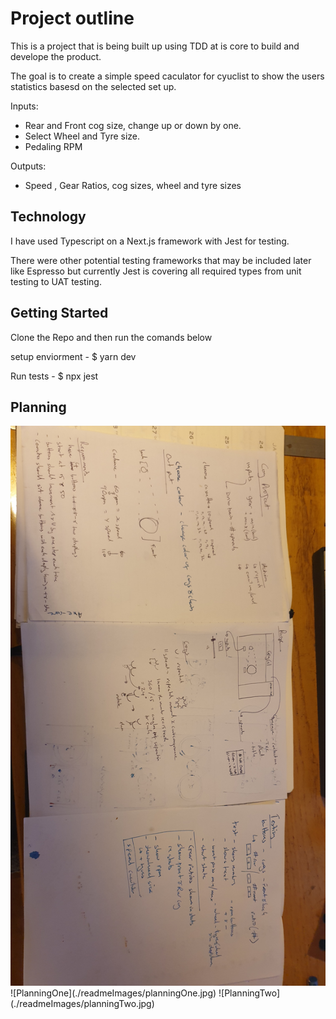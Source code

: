 # Project outline

This is a project that is being built up using TDD at is core to build and develope the product.

The goal is to create a simple speed caculator for cyuclist to show the users statistics basesd on the selected set up.

Inputs:

- Rear and Front cog size, change up or down by one.
- Select Wheel and Tyre size.
- Pedaling RPM

Outputs:

- Speed , Gear Ratios, cog sizes, wheel and tyre sizes

## Technology

I have used Typescript on a Next.js framework with Jest for testing.

There were other potential testing frameworks that may be included later like Espresso but currently Jest is covering all required types from unit testing to UAT testing.

## Getting Started

Clone the Repo and then run the comands below

setup enviorment - $ yarn dev

Run tests - $ npx jest

## Planning

<img src='readmeImages/planningOne.jpeg' />
![PlanningOne](./readmeImages/planningOne.jpg)
![PlanningTwo](./readmeImages/planningTwo.jpg)
